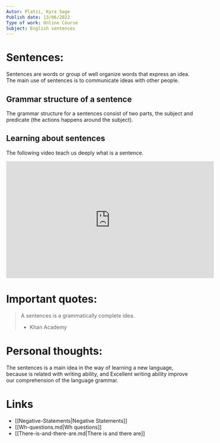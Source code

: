 ```yaml
---
Autor: Platzi, Kyra Sage
Publish date: 13/06/2022
Type of work: Online Course
Subject: English sentences
---
```

# Sentences:
Sentences are words or group of well organize words that express
an idea. The main use of sentences is to communicate ideas with
other people.
## Grammar structure of a sentence
The grammar structure for a sentences consist of two parts, the
subject and predicate (the actions happens around the subject).
## Learning about sentences
The following video teach us deeply what is a sentence.
<iframe width="560" height="315" src="https://www.youtube.com/embed/TeiuG81mbII?si=y-SpzK0fAJjsksqQ" title="YouTube video player" frameborder="0" allow="accelerometer; autoplay; clipboard-write; encrypted-media; gyroscope; picture-in-picture; web-share" referrerpolicy="strict-origin-when-cross-origin" allowfullscreen></iframe>

# Important quotes:
> A sentences is a grammatically
> complete idea.
> - Khan Academy
# Personal thoughts:
The sentences is a main idea in the way of learning a new
language, because is related with writing ability, and Excellent
writing ability improve our comprehension of the language grammar.
# Links
- [[Negative-Statements|Negative Statements]] 
- [[Wh-questions.md|Wh questions]] 
- [[There-is-and-there-are.md|There is and there are]]  
